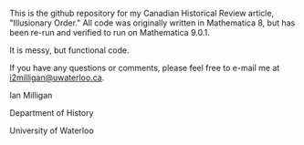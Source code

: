 This is the github repository for my Canadian Historical Review article, "Illusionary Order." 
All code was originally written in Mathematica 8, but has been re-run and verified to run on 
Mathematica 9.0.1.

It is messy, but functional code.

If you have any questions or comments, please feel free to e-mail me at i2milligan@uwaterloo.ca.

Ian Milligan 

Department of History 

University of Waterloo 
